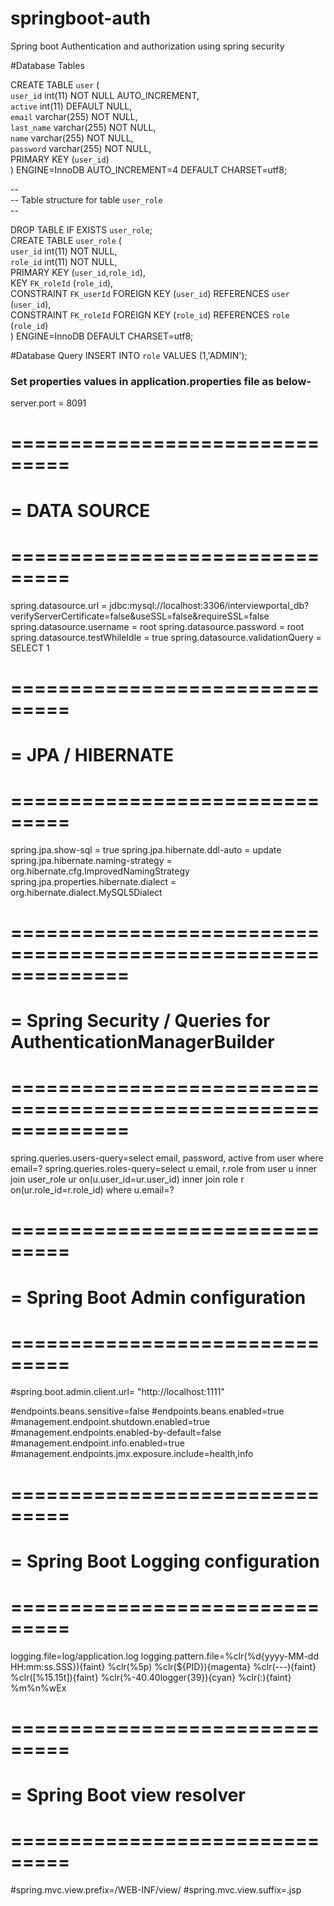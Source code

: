 # springboot-auth
Spring boot Authentication and authorization using spring security

#Database Tables

CREATE TABLE `user` (</br>
  `user_id` int(11) NOT NULL AUTO_INCREMENT,</br>
  `active` int(11) DEFAULT NULL,</br>
  `email` varchar(255) NOT NULL,</br>
  `last_name` varchar(255) NOT NULL,</br>
  `name` varchar(255) NOT NULL,</br>
  `password` varchar(255) NOT NULL,</br>
  PRIMARY KEY (`user_id`)</br>
) ENGINE=InnoDB AUTO_INCREMENT=4 DEFAULT CHARSET=utf8;</br>


--</br>
-- Table structure for table `user_role`</br>
--</br>

DROP TABLE IF EXISTS `user_role`;</br>
CREATE TABLE `user_role` (</br>
  `user_id` int(11) NOT NULL,</br>
  `role_id` int(11) NOT NULL,</br>
  PRIMARY KEY (`user_id`,`role_id`),</br>
  KEY `FK_roleId` (`role_id`),</br>
  CONSTRAINT `FK_userId` FOREIGN KEY (`user_id`) REFERENCES `user` (`user_id`),</br>
  CONSTRAINT `FK_roleId` FOREIGN KEY (`role_id`) REFERENCES `role` (`role_id`)</br>
) ENGINE=InnoDB DEFAULT CHARSET=utf8;</br>

#Database Query
INSERT INTO `role` VALUES (1,'ADMIN');


<h3>Set properties values in application.properties file as below-</h3>

server.port = 8091

# ===============================
# = DATA SOURCE
# ===============================
spring.datasource.url = jdbc:mysql://localhost:3306/interviewportal_db?verifyServerCertificate=false&useSSL=false&requireSSL=false
spring.datasource.username = root
spring.datasource.password = root
spring.datasource.testWhileIdle = true
spring.datasource.validationQuery = SELECT 1


# ===============================
# = JPA / HIBERNATE
# ===============================
spring.jpa.show-sql = true
spring.jpa.hibernate.ddl-auto = update
spring.jpa.hibernate.naming-strategy = org.hibernate.cfg.ImprovedNamingStrategy
spring.jpa.properties.hibernate.dialect = org.hibernate.dialect.MySQL5Dialect

# ==============================================================
# = Spring Security / Queries for AuthenticationManagerBuilder  
# ==============================================================
spring.queries.users-query=select email, password, active from user where email=?
spring.queries.roles-query=select u.email, r.role from user u inner join user_role ur on(u.user_id=ur.user_id) inner join role r on(ur.role_id=r.role_id) where u.email=?

# ===============================
# = Spring Boot Admin configuration
# ===============================
#spring.boot.admin.client.url= "http://localhost:1111" 

#endpoints.beans.sensitive=false
#endpoints.beans.enabled=true
#management.endpoint.shutdown.enabled=true
#management.endpoints.enabled-by-default=false
#management.endpoint.info.enabled=true
#management.endpoints.jmx.exposure.include=health,info

# ===============================
# = Spring Boot Logging configuration
# ===============================
logging.file=log/application.log 
logging.pattern.file=%clr(%d{yyyy-MM-dd HH:mm:ss.SSS}){faint} %clr(%5p) %clr(${PID}){magenta} %clr(---){faint} %clr([%15.15t]){faint} %clr(%-40.40logger{39}){cyan} %clr(:){faint} %m%n%wEx 

# ===============================
# = Spring Boot view resolver
# ===============================
#spring.mvc.view.prefix=/WEB-INF/view/
#spring.mvc.view.suffix=.jsp

